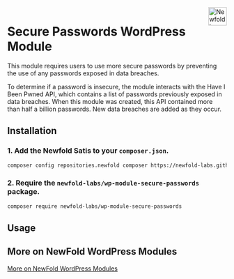 <a href="https://newfold.com/" target="_blank">
    <img src="https://newfold.com/content/experience-fragments/newfold/site-header/master/_jcr_content/root/header/logo.coreimg.svg/1621395071423/newfold-digital.svg" alt="Newfold Logo" title="Newfold Digital" align="right" 
height="42" />
</a>

# Secure Passwords WordPress Module

This module requires users to use more secure passwords by preventing the use of any passwords exposed in data breaches.

To determine if a password is insecure, the module interacts with the Have I Been Pwned API, which contains a list of
passwords previously exposed in data breaches. When this module was created, this API contained more than half a billion
passwords. New data breaches are added as they occur.

## Installation

### 1. Add the Newfold Satis to your `composer.json`.

 ```bash
 composer config repositories.newfold composer https://newfold-labs.github.io/satis/
 ```

### 2. Require the `newfold-labs/wp-module-secure-passwords` package.

 ```bash
 composer require newfold-labs/wp-module-secure-passwords
 ```

## Usage

## More on NewFold WordPress Modules

[More on NewFold WordPress Modules](https://github.com/newfold-labs/wp-module-loader)